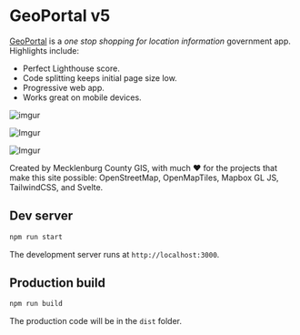 # GeoPortal v5

[GeoPortal](https://mcmap.org/geoportal) is a *one stop shopping for location information* government app. Highlights include:

* Perfect Lighthouse score.
* Code splitting keeps initial page size low.
* Progressive web app.
* Works great on mobile devices.

![imgur](https://i.imgur.com/m9MAQcL.gif)

![Imgur](https://i.imgur.com/3OGcvgS.png)

![Imgur](https://i.imgur.com/mL958Eo.png)

Created by Mecklenburg County GIS, with much ♥ for the projects that make this site possible: OpenStreetMap, OpenMapTiles, Mapbox GL JS, TailwindCSS, and Svelte.


## Dev server

```bash
npm run start
```

The development server runs at `http://localhost:3000`.

## Production build

```bash
npm run build
```

The production code will be in the `dist` folder.
